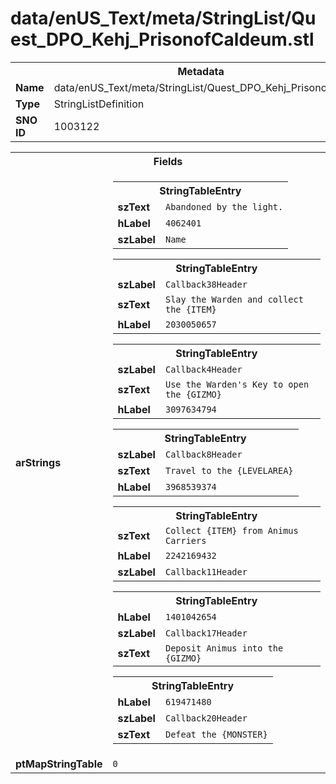 <h1>data/enUS_Text/meta/StringList/Quest_DPO_Kehj_PrisonofCaldeum.stl</h1><table><tr><th colspan="100%">Metadata</th></tr><tr><td><b>Name</b></td><td>data/enUS_Text/meta/StringList/Quest_DPO_Kehj_PrisonofCaldeum.stl</td></tr><tr><td><b>Type</b></td><td>StringListDefinition</td></tr><tr><td><b>SNO ID</b></td><td>1003122</td></tr></table>

<table><tr><th colspan="100%">Fields</th></tr><tr><td><b>arStrings</b></td><td><table><tr><th colspan="100%">StringTableEntry</th></tr><tr><td><b>szText</b></td><td><code>Abandoned by the light.</code></td></tr><tr><td><b>hLabel</b></td><td><code>4062401</code></td></tr><tr><td><b>szLabel</b></td><td><code>Name</code></td></tr></table>


<table><tr><th colspan="100%">StringTableEntry</th></tr><tr><td><b>szLabel</b></td><td><code>Callback38Header</code></td></tr><tr><td><b>szText</b></td><td><code>Slay the Warden and collect the {ITEM}</code></td></tr><tr><td><b>hLabel</b></td><td><code>2030050657</code></td></tr></table>


<table><tr><th colspan="100%">StringTableEntry</th></tr><tr><td><b>szLabel</b></td><td><code>Callback4Header</code></td></tr><tr><td><b>szText</b></td><td><code>Use the Warden's Key to open the {GIZMO}</code></td></tr><tr><td><b>hLabel</b></td><td><code>3097634794</code></td></tr></table>


<table><tr><th colspan="100%">StringTableEntry</th></tr><tr><td><b>szLabel</b></td><td><code>Callback8Header</code></td></tr><tr><td><b>szText</b></td><td><code>Travel to the {LEVELAREA}</code></td></tr><tr><td><b>hLabel</b></td><td><code>3968539374</code></td></tr></table>


<table><tr><th colspan="100%">StringTableEntry</th></tr><tr><td><b>szText</b></td><td><code>Collect {ITEM} from Animus Carriers</code></td></tr><tr><td><b>hLabel</b></td><td><code>2242169432</code></td></tr><tr><td><b>szLabel</b></td><td><code>Callback11Header</code></td></tr></table>


<table><tr><th colspan="100%">StringTableEntry</th></tr><tr><td><b>hLabel</b></td><td><code>1401042654</code></td></tr><tr><td><b>szLabel</b></td><td><code>Callback17Header</code></td></tr><tr><td><b>szText</b></td><td><code>Deposit Animus into the {GIZMO}</code></td></tr></table>


<table><tr><th colspan="100%">StringTableEntry</th></tr><tr><td><b>hLabel</b></td><td><code>619471480</code></td></tr><tr><td><b>szLabel</b></td><td><code>Callback20Header</code></td></tr><tr><td><b>szText</b></td><td><code>Defeat the {MONSTER}</code></td></tr></table>


</td></tr><tr><td><b>ptMapStringTable</b></td><td><code>0</code></td></tr></table>

